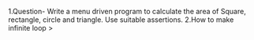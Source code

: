 1.Question- Write a menu driven program to calculate the area of Square, rectangle, circle and triangle. Use suitable assertions.
2.How to make infinite loop >
